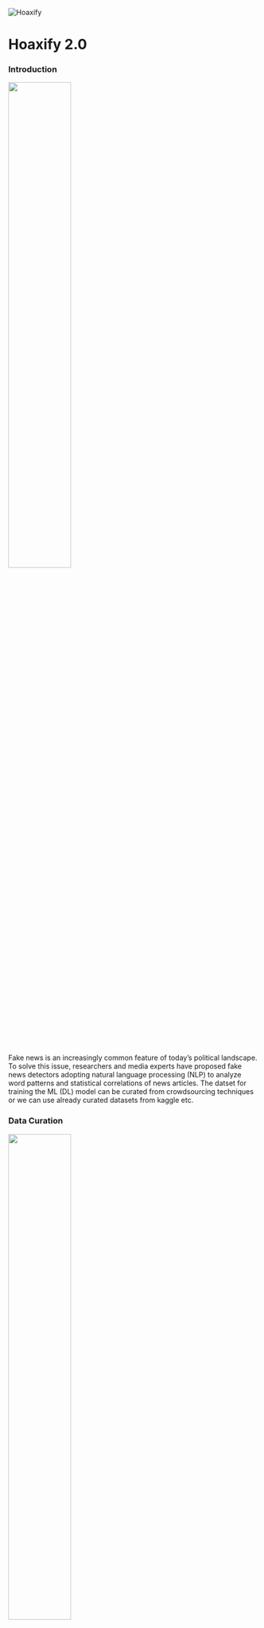 ![Hoaxify](https://socialify.git.ci/Femme-js/Hoaxify/image?description=1&font=KoHo&forks=1&issues=1&logo=https%3A%2F%2Fgdurl.com%2FuIyI&owner=1&pattern=Overlapping%20Hexagons&pulls=1&stargazers=1&theme=Light)

# Hoaxify 2.0

### Introduction
<img src="https://media.giphy.com/media/xT4ApznCZTtuBjmHHa/giphy.gif" width="50%"><br>
Fake news is an increasingly common feature of today’s political landscape. To solve this issue, researchers and media experts have proposed fake news
detectors adopting natural language processing (NLP) to analyze word patterns and statistical correlations of news articles. 
The datset for training the ML (DL) model can be curated from crowdsourcing techniques or we can use already curated datasets from kaggle etc.

### Data Curation
<img src="https://media.giphy.com/media/xTiTnhXjLyayuvu3hm/giphy.gif" width="50%">

- Crowdsourcing for collection of data of fake news.
- Already prepared data.
- Attributes:
       news: news article no.
       title: the title of a news article
       text: the text of the article; could be incomplete
       label: a label that marks the article as potentially unreliable. where FAKE: unreliable and REAL: reliable
       
### Modelling 🎆

- ML Classifier Models
- Neural Nets

### Comparing the result matrices compa

- Creating visualizations for comparing the result matrices of different algorithms. 

### Dependencies 👇

- Python 3.x
- Keras/Tensorflow
- NLTK
- NumPy
- Pandas
- sklearn


## CONTRIBUTION

### Tech-stack Required 📕

- Python
- Basics of NLP
- Understanding of Machine Learning Classification Algorithms
- Knowledge of any Deep Learning Framework, Tensorflow or Keras
- Numpy and Pandas



### 💥 How to Contribute ?
<img src="https://media.giphy.com/media/1xOe0qgiYLYWE6pkki/giphy.gif" width="40%"><br>
- If you wish to contribute kindly check the [CONTRIBUTION.md](https://github.com/Femme-js/Hoaxify/blob/master/CONTRIBUTION.md)🤝
- Also checkout Code of conduct of this project [here](https://github.com/Femme-js/Hoaxify/blob/master/CODE_OF_CONDUCT.md)🤝




















# Hoaxify 1.0 
Hoaxify is a Fake News Classifier built using NLP Techniques.

### Dataset
<img src="https://media.giphy.com/media/XZftQQBZHJC8e9ZXKd/giphy.gif" width="40%">

News.csv : A full trained dataset on following attributes-
- news: news article no.
- title: the title of a news article
- text: the text of the article; could be incomplete
- label: a label that marks the article as potentially unreliable. where FAKE: unreliable and REAL: reliable

### Dependencies 👇

- Pyhton 3.x
- NLTK
- NumPy
- Pandas
- sklearn
- CountVectorizer
- TfidfTransformer

### Modelling 🎆

I fit 4 models to the training set, with testing accuracy of the models being:

- Logistic Regression (91.16%)
- Naive Bayes (82.32%)
- Decision Tree (80.49%)
- PassiveAggressive Classifier (93.12%)
